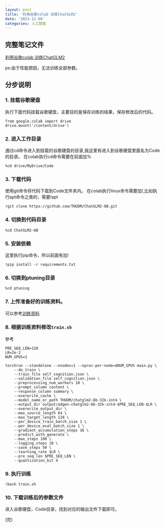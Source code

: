 ```yaml
---
layout: post
title: '利用谷歌colab 训练ChatGLM2'
date: '2023-12-08'
categories: 人工智能
---
```


## 完整笔记文件

[利用谷歌colab 训练ChatGLM2](https://colab.research.google.com/drive/1WlXojj782-VZ6Rmu8FtGlERhDtoB7lE5?usp=sharing)

ps:由于性能原因，无法训练全部参数。

## 分步说明

### 1. 挂载谷歌硬盘

执行下面代码挂载谷歌硬盘，主要目的是保存训练的结果，保存修改后的代码。

```
from google.colab import drive
drive.mount('/content/drive')
```

### 2. 进入工作目录

通过cd命令进入到挂载的谷歌硬盘的目录,我这里有进入到谷歌硬盘里面名为Code的目录。
在colab执行cd命令需要在前面加%

```
%cd drive/MyDrive/Code
```

### 3. 下载代码

使用git命令将代码下载到Code文件夹内。
在colab执行linux命令需要加!,比如执行apt命令之类的，需要!apt

```
!git clone https://github.com/THUDM/ChatGLM2-6B.git
```

### 4. 切换到代码目录

```
%cd ChatGLM2-6B
```

### 5. 安装依赖

这里执行pip命令，所以前面有加!

```
!pip install -r requirements.txt
```

### 6. 切换到ptuning目录

```
%cd ptuning
```

### 7. 上传准备好的训练资料。

可以参考[训练资料](/file/self_cognition.json)

### 8. 根据训练资料修改`train.sh`

参考

```
PRE_SEQ_LEN=128
LR=2e-2
NUM_GPUS=1

torchrun --standalone --nnodes=1 --nproc-per-node=$NUM_GPUS main.py \
    --do_train \
    --train_file self_cognition.json \
    --validation_file self_cognition.json \
    --preprocessing_num_workers 10 \
    --prompt_column content \
    --response_column summary \
    --overwrite_cache \
    --model_name_or_path THUDM/chatglm2-6b-32k-int4 \
    --output_dir output/adgen-chatglm2-6b-32k-int4-$PRE_SEQ_LEN-$LR \
    --overwrite_output_dir \
    --max_source_length 64 \
    --max_target_length 128 \
    --per_device_train_batch_size 1 \
    --per_device_eval_batch_size 1 \
    --gradient_accumulation_steps 16 \
    --predict_with_generate \
    --max_steps 100 \
    --logging_steps 10 \
    --save_steps 50 \
    --learning_rate $LR \
    --pre_seq_len $PRE_SEQ_LEN \
    --quantization_bit 4

```

### 9. 执行训练

```
!bash train.sh
```

### 10. 下载训练后的参数文件

进入谷歌硬盘，Code目录，找到对应的输出文件下载即可。

(完)